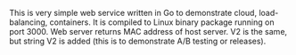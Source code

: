 This is very simple web service written in Go to demonstrate cloud, load-balancing, containers. It is compiled to Linux binary package running on port 3000. Web server returns MAC address of host server. V2 is the same, but string V2 is added (this is to demonstrate A/B testing or releases).
